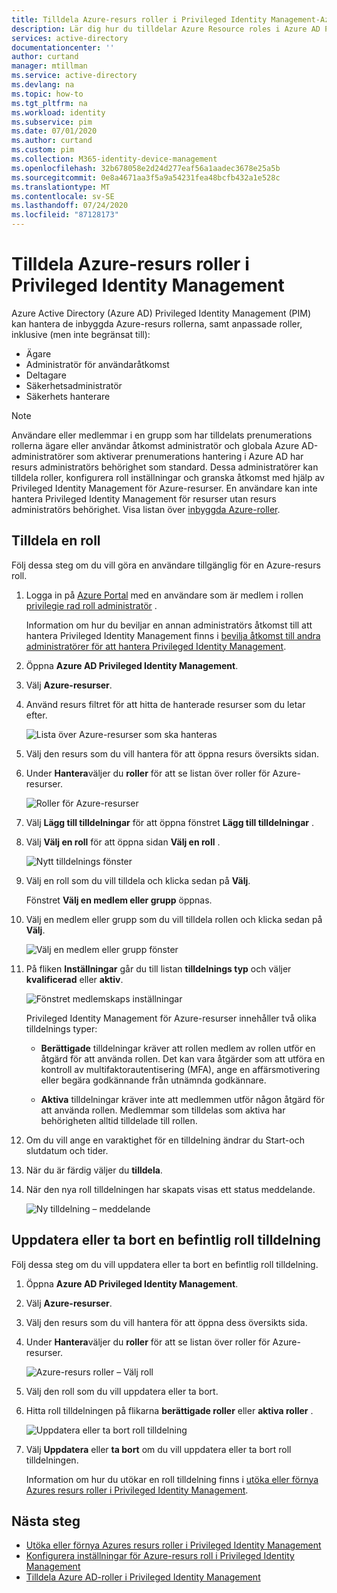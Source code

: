 ```yaml
---
title: Tilldela Azure-resurs roller i Privileged Identity Management-Azure Active Directory | Microsoft Docs
description: Lär dig hur du tilldelar Azure Resource roles i Azure AD Privileged Identity Management (PIM).
services: active-directory
documentationcenter: ''
author: curtand
manager: mtillman
ms.service: active-directory
ms.devlang: na
ms.topic: how-to
ms.tgt_pltfrm: na
ms.workload: identity
ms.subservice: pim
ms.date: 07/01/2020
ms.author: curtand
ms.custom: pim
ms.collection: M365-identity-device-management
ms.openlocfilehash: 32b678058e2d24d277eaf56a1aadec3678e25a5b
ms.sourcegitcommit: 0e8a4671aa3f5a9a54231fea48bcfb432a1e528c
ms.translationtype: MT
ms.contentlocale: sv-SE
ms.lasthandoff: 07/24/2020
ms.locfileid: "87128173"
---
```

# <a name="assign-azure-resource-roles-in-privileged-identity-management"></a>Tilldela Azure-resurs roller i Privileged Identity Management

Azure Active Directory (Azure AD) Privileged Identity Management (PIM) kan hantera de inbyggda Azure-resurs rollerna, samt anpassade roller, inklusive (men inte begränsat till):

- Ägare
- Administratör för användaråtkomst
- Deltagare
- Säkerhetsadministratör
- Säkerhets hanterare

> [!NOTE]
> Användare eller medlemmar i en grupp som har tilldelats prenumerations rollerna ägare eller användar åtkomst administratör och globala Azure AD-administratörer som aktiverar prenumerations hantering i Azure AD har resurs administratörs behörighet som standard. Dessa administratörer kan tilldela roller, konfigurera roll inställningar och granska åtkomst med hjälp av Privileged Identity Management för Azure-resurser. En användare kan inte hantera Privileged Identity Management för resurser utan resurs administratörs behörighet. Visa listan över [inbyggda Azure-roller](../../role-based-access-control/built-in-roles.md).

## <a name="assign-a-role"></a>Tilldela en roll

Följ dessa steg om du vill göra en användare tillgänglig för en Azure-resurs roll.

1. Logga in på [Azure Portal](https://portal.azure.com/) med en användare som är medlem i rollen [privilegie rad roll administratör](../users-groups-roles/directory-assign-admin-roles.md#privileged-role-administrator) .

    Information om hur du beviljar en annan administratörs åtkomst till att hantera Privileged Identity Management finns i [bevilja åtkomst till andra administratörer för att hantera Privileged Identity Management](pim-how-to-give-access-to-pim.md).

1. Öppna **Azure AD Privileged Identity Management**.

1. Välj **Azure-resurser**.

1. Använd resurs filtret för att hitta de hanterade resurser som du letar efter.

    ![Lista över Azure-resurser som ska hanteras](./media/pim-resource-roles-assign-roles/resources-list.png)

1. Välj den resurs som du vill hantera för att öppna resurs översikts sidan.

1. Under **Hantera**väljer du **roller** för att se listan över roller för Azure-resurser.

    ![Roller för Azure-resurser](./media/pim-resource-roles-assign-roles/resources-roles.png)

1. Välj **Lägg till tilldelningar** för att öppna fönstret **Lägg till tilldelningar** .

1. Välj **Välj en roll** för att öppna sidan **Välj en roll** .

    ![Nytt tilldelnings fönster](./media/pim-resource-roles-assign-roles/resources-select-role.png)

1. Välj en roll som du vill tilldela och klicka sedan på **Välj**.

    Fönstret **Välj en medlem eller grupp** öppnas.

1. Välj en medlem eller grupp som du vill tilldela rollen och klicka sedan på **Välj**.

    ![Välj en medlem eller grupp fönster](./media/pim-resource-roles-assign-roles/resources-select-member-or-group.png)

1. På fliken **Inställningar** går du till listan **tilldelnings typ** och väljer **kvalificerad** eller **aktiv**.

    ![Fönstret medlemskaps inställningar](./media/pim-resource-roles-assign-roles/resources-membership-settings-type.png)

    Privileged Identity Management för Azure-resurser innehåller två olika tilldelnings typer:

    - **Berättigade** tilldelningar kräver att rollen medlem av rollen utför en åtgärd för att använda rollen. Det kan vara åtgärder som att utföra en kontroll av multifaktorautentisering (MFA), ange en affärsmotivering eller begära godkännande från utnämnda godkännare.

    - **Aktiva** tilldelningar kräver inte att medlemmen utför någon åtgärd för att använda rollen. Medlemmar som tilldelas som aktiva har behörigheten alltid tilldelade till rollen.

1. Om du vill ange en varaktighet för en tilldelning ändrar du Start-och slutdatum och tider.

1. När du är färdig väljer du **tilldela**.

1. När den nya roll tilldelningen har skapats visas ett status meddelande.

    ![Ny tilldelning – meddelande](./media/pim-resource-roles-assign-roles/resources-new-assignment-notification.png)

## <a name="update-or-remove-an-existing-role-assignment"></a>Uppdatera eller ta bort en befintlig roll tilldelning

Följ dessa steg om du vill uppdatera eller ta bort en befintlig roll tilldelning.

1. Öppna **Azure AD Privileged Identity Management**.

1. Välj **Azure-resurser**.

1. Välj den resurs som du vill hantera för att öppna dess översikts sida.

1. Under **Hantera**väljer du **roller** för att se listan över roller för Azure-resurser.

    ![Azure-resurs roller – Välj roll](./media/pim-resource-roles-assign-roles/resources-update-select-role.png)

1. Välj den roll som du vill uppdatera eller ta bort.

1. Hitta roll tilldelningen på flikarna **berättigade roller** eller **aktiva roller** .

    ![Uppdatera eller ta bort roll tilldelning](./media/pim-resource-roles-assign-roles/resources-update-remove.png)

1. Välj **Uppdatera** eller **ta bort** om du vill uppdatera eller ta bort roll tilldelningen.

    Information om hur du utökar en roll tilldelning finns i [utöka eller förnya Azures resurs roller i Privileged Identity Management](pim-resource-roles-renew-extend.md).

## <a name="next-steps"></a>Nästa steg

- [Utöka eller förnya Azures resurs roller i Privileged Identity Management](pim-resource-roles-renew-extend.md)
- [Konfigurera inställningar för Azure-resurs roll i Privileged Identity Management](pim-resource-roles-configure-role-settings.md)
- [Tilldela Azure AD-roller i Privileged Identity Management](pim-how-to-add-role-to-user.md)
